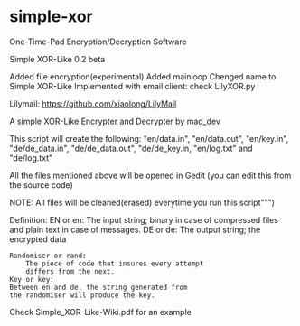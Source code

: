 simple-xor
==========

One-Time-Pad Encryption/Decryption Software

Simple XOR-Like 0.2 beta

Added file encryption(experimental)
Added mainloop 
Chenged name to Simple XOR-Like 
Implemented with email client: check LilyXOR.py

Lilymail: https://github.com/xiaolong/LilyMail

A simple XOR-Like Encrypter and Decrypter by mad_dev

This script will create the following:
"en/data.in", "en/data.out", "en/key.in", "de/de_data.in", "de/de_data.out", 
"de/de_key.in, "en/log.txt" and "de/log.txt"

All the files mentioned above will be opened in Gedit
(you can edit this from the source code)

NOTE: All files will be cleaned(erased) everytime you run this script""")


Definition:
  EN or en:
		The input string; binary in case of
		compressed files and plain text in case of
		messages.
	DE or de:
		The output string; the encrypted data

	Randomiser or rand:
		The piece of code that insures every attempt
		differs from the next.
	Key or key:
	Between en and de, the string generated from
	the randomiser will produce the key.
	

Check Simple_XOR-Like-Wiki.pdf for an example
